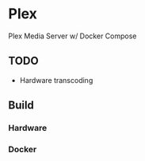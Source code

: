 # Plex
 Plex Media Server w/ Docker Compose

## TODO
- Hardware transcoding

## Build
### Hardware
### Docker
